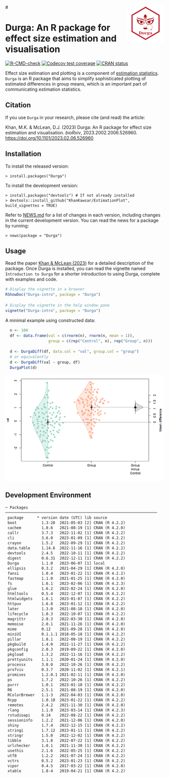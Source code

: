 #<img src="man/figures/logo.png" align="right" height="120" />

# Durga: An R package for effect size estimation and visualisation

<!-- badges: start -->
[![R-CMD-check](https://github.com/KhanKawsar/EstimationPlot/actions/workflows/R-CMD-check.yaml/badge.svg)](https://github.com/KhanKawsar/EstimationPlot/actions/workflows/R-CMD-check.yaml)
[![Codecov test coverage](https://codecov.io/gh/KhanKawsar/EstimationPlot/branch/main/graph/badge.svg)](https://app.codecov.io/gh/KhanKawsar/EstimationPlot?branch=main)
[![CRAN status](https://www.r-pkg.org/badges/version/Durga)](https://CRAN.R-project.org/package=Durga)
<!-- badges: end -->


Effect size estimation and plotting is a component of [estimation statistics](https://en.wikipedia.org/wiki/Estimation_statistics). `Durga` is an R package that aims to simplify sophisticated plotting of estimated differences in group means, which is an important part of communicating estimation statistics.

## Citation

If you use `Durga` in your research, please cite (and read) the article:

Khan, M.K. & McLean, D.J. (2023) Durga: An R package for effect size estimation and visualisation. _bioRxiv_, 2023.2002.2006.526960. https://doi.org/10.1101/2023.02.06.526960


## Installation

To install the released version:

    > install.packages("Durga")

To install the development version:

    > install.packages("devtools") # If not already installed
    > devtools::install_github("KhanKawsar/EstimationPlot", build_vignettes = TRUE)

Refer to [NEWS.md](NEWS.md) for a list of changes in each version, including changes in the current development version. You can read the news for a package by running:

    > news(package = "Durga")

## Usage
 
Read the paper [Khan & McLean (2023)](https://doi.org/10.1101/2023.02.06.526960) for a detailed description of the package. Once Durga is installed, you can read the vignette named `Introduction to Durga` for a shorter introduction to using Durga, complete with examples and code.

```R
# Display the vignette in a browser
RShowDoc("Durga-intro", package = "Durga")

# Display the vignette in the help window pane
vignette("Durga-intro", package = "Durga")
```

A minimal example using constructed data:

```R
  n <- 100
  df <- data.frame(val = c(rnorm(n), rnorm(n, mean = 1)),
                   group = c(rep("Control", n), rep("Group", n)))

  d <- DurgaDiff(df, data.col = "val", group.col = "group")
  # or equivalently
  d <- DurgaDiff(val ~ group, df)
  DurgaPlot(d)
```

<img src="https://github.com/KhanKawsar/EstimationPlot/blob/main/eg.png?raw=true"></img>

<!-- To create the above PNG, run the example above, then run:
JPlotToPNG("eg.png", { par(mar = c(5, 4, 1, 1) + 0.1); DurgaPlot(d)}, width = 600)
-->


## Development Environment
<!-- Output from devtools::session_info() -->

```
─ Packages ───────────────────────────────────────────────────────────────────
 package      * version date (UTC) lib source
 boot           1.3-28  2021-05-03 [2] CRAN (R 4.2.2)
 cachem         1.0.6   2021-08-19 [1] CRAN (R 4.2.0)
 callr          3.7.3   2022-11-02 [1] CRAN (R 4.2.2)
 cli            3.6.0   2023-01-09 [1] CRAN (R 4.2.2)
 crayon         1.5.2   2022-09-29 [1] CRAN (R 4.2.2)
 data.table     1.14.6  2022-11-16 [1] CRAN (R 4.2.2)
 devtools       2.4.5   2022-10-11 [1] CRAN (R 4.2.2)
 digest         0.6.31  2022-12-11 [1] CRAN (R 4.2.2)
 Durga          1.1.0   2023-06-07 [1] local
 ellipsis       0.3.2   2021-04-29 [1] CRAN (R 4.2.0)
 fansi          1.0.4   2023-01-22 [1] CRAN (R 4.2.2)
 fastmap        1.1.0   2021-01-25 [1] CRAN (R 4.2.0)
 fs             1.6.1   2023-02-06 [1] CRAN (R 4.2.3)
 glue           1.6.2   2022-02-24 [1] CRAN (R 4.2.0)
 htmltools      0.5.4   2022-12-07 [1] CRAN (R 4.2.2)
 htmlwidgets    1.6.1   2023-01-07 [1] CRAN (R 4.2.2)
 httpuv         1.6.8   2023-01-12 [1] CRAN (R 4.2.2)
 later          1.3.0   2021-08-18 [1] CRAN (R 4.2.0)
 lifecycle      1.0.3   2022-10-07 [1] CRAN (R 4.2.2)
 magrittr       2.0.3   2022-03-30 [1] CRAN (R 4.2.0)
 memoise        2.0.1   2021-11-26 [1] CRAN (R 4.2.0)
 mime           0.12    2021-09-28 [1] CRAN (R 4.2.0)
 miniUI         0.1.1.1 2018-05-18 [1] CRAN (R 4.2.2)
 pillar         1.8.1   2022-08-19 [1] CRAN (R 4.2.2)
 pkgbuild       1.4.0   2022-11-27 [1] CRAN (R 4.2.2)
 pkgconfig      2.0.3   2019-09-22 [1] CRAN (R 4.2.0)
 pkgload        1.3.2   2022-11-16 [1] CRAN (R 4.2.2)
 prettyunits    1.1.1   2020-01-24 [1] CRAN (R 4.2.0)
 processx       3.8.0   2022-10-26 [1] CRAN (R 4.2.2)
 profvis        0.3.7   2020-11-02 [1] CRAN (R 4.2.1)
 promises       1.2.0.1 2021-02-11 [1] CRAN (R 4.2.0)
 ps             1.7.2   2022-10-26 [1] CRAN (R 4.2.2)
 purrr          1.0.1   2023-01-10 [1] CRAN (R 4.2.2)
 R6             2.5.1   2021-08-19 [1] CRAN (R 4.2.0)
 RColorBrewer   1.1-3   2022-04-03 [1] CRAN (R 4.2.0)
 Rcpp           1.0.10  2023-01-22 [1] CRAN (R 4.2.2)
 remotes        2.4.2   2021-11-30 [1] CRAN (R 4.2.0)
 rlang          1.1.0   2023-03-14 [1] CRAN (R 4.2.3)
 rstudioapi     0.14    2022-08-22 [1] CRAN (R 4.2.2)
 sessioninfo    1.2.2   2021-12-06 [1] CRAN (R 4.2.0)
 shiny          1.7.4   2022-12-15 [1] CRAN (R 4.2.2)
 stringi        1.7.12  2023-01-11 [1] CRAN (R 4.2.2)
 stringr        1.5.0   2022-12-02 [1] CRAN (R 4.2.2)
 tibble         3.1.8   2022-07-22 [1] CRAN (R 4.2.2)
 urlchecker     1.0.1   2021-11-30 [1] CRAN (R 4.2.2)
 usethis        2.1.6   2022-05-25 [1] CRAN (R 4.2.2)
 utf8           1.2.2   2021-07-24 [1] CRAN (R 4.2.2)
 vctrs          0.5.2   2023-01-23 [1] CRAN (R 4.2.2)
 vipor          0.4.5   2017-03-22 [1] CRAN (R 4.2.0)
 xtable         1.8-4   2019-04-21 [1] CRAN (R 4.2.2)
 
```

